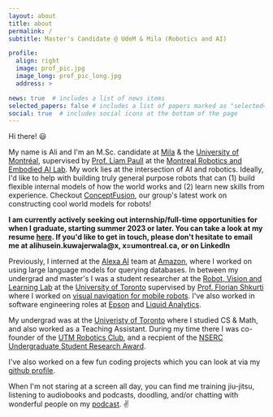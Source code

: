 ```yaml
---
layout: about
title: about
permalink: /
subtitle: Master's Candidate @ UdeM & Mila (Robotics and AI)

profile:
  align: right
  image: prof_pic.jpg
  image_long: prof_pic_long.jpg
  address: >

news: true  # includes a list of news items
selected_papers: false # includes a list of papers marked as "selected={true}"
social: true  # includes social icons at the bottom of the page
---
```



Hi there! 😃

My name is Ali and I'm an M.Sc. candidate at [Mila][Mila] & the [University of Montréal][UdeM], supervised by [Prof. Liam Paull][lp] at the [Montreal Robotics and Embodied AI Lab][mlab]. My work lies at the intersection of AI and robotics. Ideally, I'd like to help with building truly general purpose robots that can (1) build flexible internal models of how the world works and (2) learn new skills from experience. Checkout [ConceptFusion][cf_paper], our group's latest work on constructing cool world models for robots!

**I am currently actively seeking out internship/full-time opportunities for when I graduate, starting summer 2023 or later. You can take a look at my resume [here][cv]. If you'd like to get in touch, please don't hesitate to email me at alihusein.kuwajerwala@x, x=umontreal.ca, or on LinkedIn**

Previously, I interned at the [Alexa AI][aai] team at [Amazon][amzn], where I worked on using large language models for querying databases. In between my undergrad and master's I was a student researcher at the [Robot, Vision and Learning Lab][RVL] at the [University of Toronto][uoft] supervised by [Prof. Florian Shkurti][flo] where I worked on [visual navigation for mobile robots][eq]. I've also worked in software engineering roles at [Epson][epsn] and [Liquid Analytics][la].

My undergrad was at the [Univeristy of Toronto][uoft] where I studied CS & Math, and also worked as a Teaching Assistant. During my time there I was co-founder of the [UTM Robotics Club][utmr], and a recpient of the [NSERC Undergraduate Student Research Award][na].

I've also worked on a few fun coding projects which you can look at via my [github profile][gh].

When I'm not staring at a screen all day, you can find me training jiu-jitsu, listening to audiobooks and podcasts, doodling, and/or chatting with wonderful people on my [podcast][pd]. ✌️

[lp]: https://liampaull.ca/
[mlab]: http://montrealrobotics.ca/
[UdeM]: https://diro.umontreal.ca/accueil/
[Mila]: https://mila.quebec/
[pd]: /podcast
[cv]: /cv.pdf
[RVL]: https://rvl.cs.toronto.edu/
[uoft]: https://www.utoronto.ca/
[utmr]: https://utmrobotics.com/
[na]: https://www.nserc-crsng.gc.ca/Students-Etudiants/UG-PC/USRA-BRPC_eng.asp
[eq]: https://arxiv.org/abs/2110.07668
[eq_vid]: https://www.youtube.com/watch?v=2dj3QBz0DCk
[icra22]: https://www.icra2022.org/
[gh]: https://github.com/alik-git
[la]: https://www.liquidanalytics.com/
[epsn]: https://epson.ca/about-us
[flo]: http://www.cs.toronto.edu/~florian/
[aai]: https://www.amazon.jobs/en/teams/alexa-ai
[amzn]: https://www.aboutamazon.com/news/amazon-ai
[cf_paper]: https://concept-fusion.github.io/